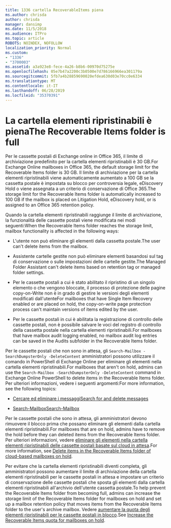 ```yaml
---
title: 1336 cartella RecoverableItems piena
ms.author: chrisda
author: chrisda
manager: dansimp
ms.date: 11/5/2018
ms.audience: ITPro
ms.topic: article
ROBOTS: NOINDEX, NOFOLLOW
localization_priority: Normal
ms.custom:
- "1336"
- "3700003"
ms.assetid: a3a923e8-fece-4a26-b8b6-00970d75275e
ms.openlocfilehash: 05e7b47a2200c3b0500e7d786166966ea301179a
ms.sourcegitcommit: 5fb7a4b28859690020efdea630d03e70cc0e6334
ms.translationtype: MT
ms.contentlocale: it-IT
ms.lasthandoff: 06/28/2019
ms.locfileid: "35370391"
---
```

# <a name="the-recoverable-items-folder-is-full"></a><span data-ttu-id="1a2ea-102">La cartella elementi ripristinabili è piena</span><span class="sxs-lookup"><span data-stu-id="1a2ea-102">The Recoverable Items folder is full</span></span>

<span data-ttu-id="1a2ea-103">Per le cassette postali di Exchange online in Office 365, il limite di archiviazione predefinito per la cartella elementi ripristinabili è 30 GB.</span><span class="sxs-lookup"><span data-stu-id="1a2ea-103">For Exchange Online mailboxes in Office 365, the default storage limit for the Recoverable Items folder is 30 GB.</span></span> <span data-ttu-id="1a2ea-104">Il limite di archiviazione per la cartella elementi ripristinabili viene automaticamente aumentato a 100 GB se la cassetta postale è impostata su blocco per controversia legale, eDiscovery Hold o viene assegnata a un criterio di conservazione di Office 365.</span><span class="sxs-lookup"><span data-stu-id="1a2ea-104">The storage limit for the Recoverable Items folder is automatically increased to 100 GB if the mailbox is placed on Litigation Hold, eDiscovery hold, or is assigned to an Office 365 retention policy.</span></span>

<span data-ttu-id="1a2ea-105">Quando la cartella elementi ripristinabili raggiunge il limite di archiviazione, la funzionalità delle cassette postali viene modificata nei modi seguenti:</span><span class="sxs-lookup"><span data-stu-id="1a2ea-105">When the Recoverable Items folder reaches the storage limit, mailbox functionality is affected in the following ways:</span></span>

- <span data-ttu-id="1a2ea-106">L'utente non può eliminare gli elementi dalla cassetta postale.</span><span class="sxs-lookup"><span data-stu-id="1a2ea-106">The user can't delete items from the mailbox.</span></span>

- <span data-ttu-id="1a2ea-107">Assistente cartelle gestite non può eliminare elementi basandosi sul tag di conservazione o sulle impostazioni delle cartelle gestite.</span><span class="sxs-lookup"><span data-stu-id="1a2ea-107">The Managed Folder Assistant can't delete items based on retention tag or managed folder settings.</span></span>

- <span data-ttu-id="1a2ea-108">Per le cassette postali a cui è stato abilitato il ripristino di un singolo elemento o che vengono bloccate, il processo di protezione delle pagine copy-on-Write non è in grado di gestire le versioni degli elementi modificati dall'utente</span><span class="sxs-lookup"><span data-stu-id="1a2ea-108">For mailboxes that have Single Item Recovery enabled or are placed on hold, the copy-on-write page protection process can't maintain versions of items edited by the user.</span></span>

- <span data-ttu-id="1a2ea-109">Per le cassette postali in cui è abilitata la registrazione di controllo delle cassette postali, non è possibile salvare le voci del registro di controllo della cassetta postale nella cartella elementi ripristinabili.</span><span class="sxs-lookup"><span data-stu-id="1a2ea-109">For mailboxes that have mailbox audit logging enabled, no mailbox audit log entries can be saved in the Audits subfolder in the Recoverable Items folder.</span></span>

<span data-ttu-id="1a2ea-110">Per le cassette postali che non sono in attesa, gli `Search-Mailbox -SearchDumpsterOnly -DeleteContent` amministratori possono utilizzare il comando in PowerShell di Exchange Online per eliminare gli elementi nella cartella elementi ripristinabili.</span><span class="sxs-lookup"><span data-stu-id="1a2ea-110">For mailboxes that aren't on hold, admins can use the `Search-Mailbox -SearchDumpsterOnly -DeleteContent` command in Exchange Online PowerShell to delete items in the Recoverable Items folder.</span></span> <span data-ttu-id="1a2ea-111">Per ulteriori informazioni, vedere i seguenti argomenti:</span><span class="sxs-lookup"><span data-stu-id="1a2ea-111">For more information, see the following topics:</span></span>

- [<span data-ttu-id="1a2ea-112">Cercare ed eliminare i messaggi</span><span class="sxs-lookup"><span data-stu-id="1a2ea-112">Search for and delete messages</span></span>](https://docs.microsoft.com/office365/securitycompliance/search-for-and-delete-messagesadmin-help)

- [<span data-ttu-id="1a2ea-113">Search-Mailbox</span><span class="sxs-lookup"><span data-stu-id="1a2ea-113">Search-Mailbox</span></span>](https://docs.microsoft.com/powershell/module/exchange/mailboxes/Search-Mailbox)

<span data-ttu-id="1a2ea-114">Per le cassette postali che sono in attesa, gli amministratori devono rimuovere il blocco prima che possano eliminare gli elementi dalla cartella elementi ripristinabili.</span><span class="sxs-lookup"><span data-stu-id="1a2ea-114">For mailboxes that are on hold, admins have to remove the hold before they can deleted items from the Recoverable Items folder.</span></span> <span data-ttu-id="1a2ea-115">Per ulteriori informazioni, vedere [eliminare gli elementi nella cartella elementi ripristinabili delle cassette postali basate sul cloud in attesa](https://docs.microsoft.com/office365/securitycompliance/delete-items-in-the-recoverable-items-folder-of-mailboxes-on-hold).</span><span class="sxs-lookup"><span data-stu-id="1a2ea-115">For more information, see [Delete items in the Recoverable Items folder of cloud-based mailboxes on hold](https://docs.microsoft.com/office365/securitycompliance/delete-items-in-the-recoverable-items-folder-of-mailboxes-on-hold).</span></span>

<span data-ttu-id="1a2ea-116">Per evitare che la cartella elementi ripristinabili diventi completa, gli amministratori possono aumentare il limite di archiviazione della cartella elementi ripristinabili per le cassette postali in attesa e impostare un criterio di conservazione delle cassette postali che sposta gli elementi dalla cartella elementi ripristinabili all'archivio dell'utente cassetta postale.</span><span class="sxs-lookup"><span data-stu-id="1a2ea-116">To help prevent the Recoverable Items folder from becoming full, admins can increase the storage limit of the Recoverable Items folder for mailboxes on hold and set up a mailbox retention policy that moves items from the Recoverable Items folder to the user's archive mailbox.</span></span> <span data-ttu-id="1a2ea-117">Vedere [aumentare la quota degli elementi ripristinabili per le cassette postali in blocco](https://docs.microsoft.com/office365/securitycompliance/increase-the-recoverable-quota-for-mailboxes-on-hold).</span><span class="sxs-lookup"><span data-stu-id="1a2ea-117">See [Increase the Recoverable Items quota for mailboxes on hold](https://docs.microsoft.com/office365/securitycompliance/increase-the-recoverable-quota-for-mailboxes-on-hold).</span></span>
